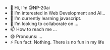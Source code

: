 - 👋 Hi, I’m @NP-20ai
- 👀 I’m interested in Web Development and AI...
- 🌱 I’m currently learning javascript.
- 💞️ I’m looking to collaborate on ...
- 📫 How to reach me ...
- 😄 Pronouns: ...
- ⚡ Fun fact: Nothing. There is no fun in my life 

<!---
NP-20ai/NP-20ai is a ✨ special ✨ repository because its `README.md` (this file) appears on your GitHub profile.
You can click the Preview link to take a look at your changes.
--->
